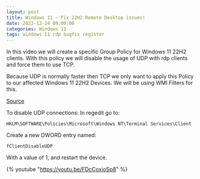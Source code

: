 ```yaml
---
layout: post
title: Windows 11 - Fix 22H2 Remote Desktop issues!
date: 2022-12-24 09:00:00
categories: Windows 11
tags: windows 11 rdp bugfix register
---
```


In this video we will create a specific Group Policy for Windows 11 22H2 clients. With this policy we will disable the usage of UDP with rdp clients and force them to use TCP.

Because UDP is normally faster then TCP we only want to apply this Policy to our affected Windows 11 22H2 Devices. We will be using WMI Filters for this.

[Source](https://learn.microsoft.com/en-us/windows/security/threat-protection/windows-firewall/create-wmi-filters-for-the-gpo)

To disable UDP connections:
In regedit go to:
```
HKLM\SOFTWARE\Policies\Microsoft\Windows NT\Terminal Services\Client
```
Create a new DWORD entry named: 
```
fClientDisableUDP
```
With a value of 1, and restart the device.

{% youtube "https://youtu.be/FDcCoxioSp8" %}
